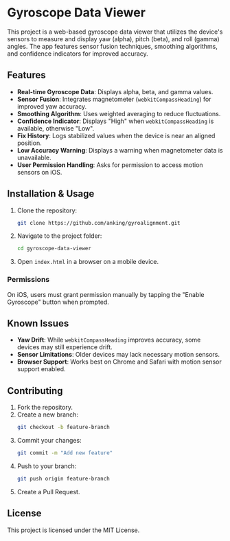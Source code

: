 # Gyroscope Data Viewer

This project is a web-based gyroscope data viewer that utilizes the device's sensors to measure and display yaw (alpha), pitch (beta), and roll (gamma) angles. The app features sensor fusion techniques, smoothing algorithms, and confidence indicators for improved accuracy.

## Features

- **Real-time Gyroscope Data**: Displays alpha, beta, and gamma values.
- **Sensor Fusion**: Integrates magnetometer (`webkitCompassHeading`) for improved yaw accuracy.
- **Smoothing Algorithm**: Uses weighted averaging to reduce fluctuations.
- **Confidence Indicator**: Displays "High" when `webkitCompassHeading` is available, otherwise "Low".
- **Fix History**: Logs stabilized values when the device is near an aligned position.
- **Low Accuracy Warning**: Displays a warning when magnetometer data is unavailable.
- **User Permission Handling**: Asks for permission to access motion sensors on iOS.

## Installation & Usage

1. Clone the repository:
   ```sh
   git clone https://github.com/anking/gyroalignment.git
   ```
2. Navigate to the project folder:
   ```sh
   cd gyroscope-data-viewer
   ```
3. Open `index.html` in a browser on a mobile device.

### Permissions

On iOS, users must grant permission manually by tapping the "Enable Gyroscope" button when prompted.

## Known Issues

- **Yaw Drift**: While `webkitCompassHeading` improves accuracy, some devices may still experience drift.
- **Sensor Limitations**: Older devices may lack necessary motion sensors.
- **Browser Support**: Works best on Chrome and Safari with motion sensor support enabled.

## Contributing

1. Fork the repository.
2. Create a new branch:
   ```sh
   git checkout -b feature-branch
   ```
3. Commit your changes:
   ```sh
   git commit -m "Add new feature"
   ```
4. Push to your branch:
   ```sh
   git push origin feature-branch
   ```
5. Create a Pull Request.

## License

This project is licensed under the MIT License.
